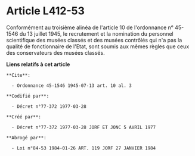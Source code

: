# Article L412-53

Conformément au troisième alinéa de l'article 10 de l'ordonnance n° 45-1546 du 13 juillet 1945, le recrutement et la
nomination du personnel scientifique des musées classés et des musées contrôlés qui n'a pas la qualité de fonctionnaire de
l'Etat, sont soumis aux mêmes règles que ceux des conservateurs des musées classés.

**Liens relatifs à cet article**

	**Cite**:

	  - Ordonnance 45-1546 1945-07-13 art. 10 al. 3

	**Codifié par**:

	  - Décret n°77-372 1977-03-28

	**Créé par**:

	  - Décret n°77-372 1977-03-28 JORF ET JONC 5 AVRIL 1977

	**Abrogé par**:

	  - Loi n°84-53 1984-01-26 ART. 119 JORF 27 JANVIER 1984
